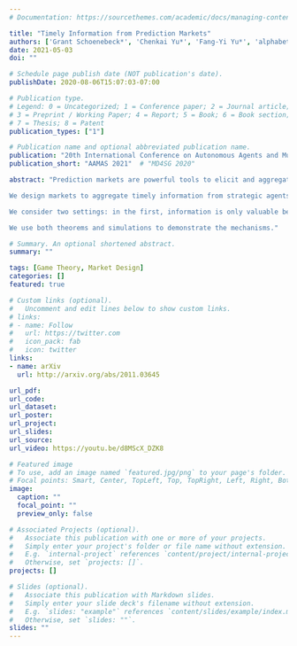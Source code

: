 ```yaml
---
# Documentation: https://sourcethemes.com/academic/docs/managing-content/

title: "Timely Information from Prediction Markets"
authors: ['Grant Schoenebeck*', 'Chenkai Yu*', 'Fang-Yi Yu*', 'alphabetically ordered']
date: 2021-05-03
doi: ""

# Schedule page publish date (NOT publication's date).
publishDate: 2020-08-06T15:07:03-07:00

# Publication type.
# Legend: 0 = Uncategorized; 1 = Conference paper; 2 = Journal article;
# 3 = Preprint / Working Paper; 4 = Report; 5 = Book; 6 = Book section;
# 7 = Thesis; 8 = Patent
publication_types: ["1"]

# Publication name and optional abbreviated publication name.
publication: "20th International Conference on Autonomous Agents and Multiagent Systems"  # "4th Workshop on Mechanism Design for Social Good"
publication_short: "AAMAS 2021"  # "MD4SG 2020"

abstract: "Prediction markets are powerful tools to elicit and aggregate beliefs from strategic agents. However, in current prediction markets, agents may exhaust the social welfare by competing to be the first to update the market. We initiate the study of the trade-off between how quickly information is aggregated by the market, and how much this information costs.

We design markets to aggregate timely information from strategic agents to maximize social welfare. To this end, the market must incentivize agents to invest the correct amount of effort to acquire information: quickly enough to be useful, but not faster (and more expensively) than necessary. The market also must ensure that agents report their information truthfully and on time.

We consider two settings: in the first, information is only valuable before a deadline; in the second, the value of information decreases as time passes.

We use both theorems and simulations to demonstrate the mechanisms."

# Summary. An optional shortened abstract.
summary: ""

tags: [Game Theory, Market Design]
categories: []
featured: true

# Custom links (optional).
#   Uncomment and edit lines below to show custom links.
# links:
# - name: Follow
#   url: https://twitter.com
#   icon_pack: fab
#   icon: twitter
links:
- name: arXiv
  url: http://arxiv.org/abs/2011.03645

url_pdf:
url_code:
url_dataset:
url_poster:
url_project:
url_slides:
url_source:
url_video: https://youtu.be/d8MScX_DZK8

# Featured image
# To use, add an image named `featured.jpg/png` to your page's folder.
# Focal points: Smart, Center, TopLeft, Top, TopRight, Left, Right, BottomLeft, Bottom, BottomRight.
image:
  caption: ""
  focal_point: ""
  preview_only: false

# Associated Projects (optional).
#   Associate this publication with one or more of your projects.
#   Simply enter your project's folder or file name without extension.
#   E.g. `internal-project` references `content/project/internal-project/index.md`.
#   Otherwise, set `projects: []`.
projects: []

# Slides (optional).
#   Associate this publication with Markdown slides.
#   Simply enter your slide deck's filename without extension.
#   E.g. `slides: "example"` references `content/slides/example/index.md`.
#   Otherwise, set `slides: ""`.
slides: ""
---
```

